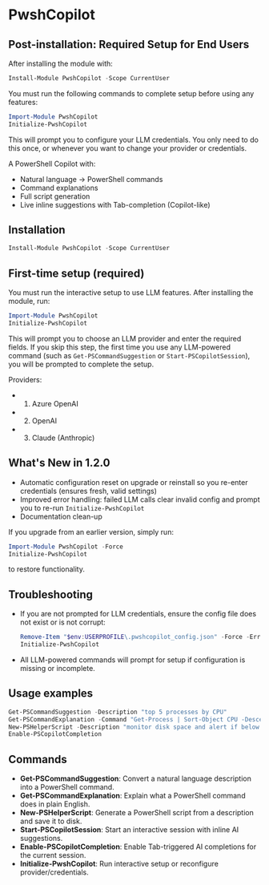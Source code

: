 
# PwshCopilot

## Post-installation: Required Setup for End Users

After installing the module with:
```powershell
Install-Module PwshCopilot -Scope CurrentUser
```
You must run the following commands to complete setup before using any features:
```powershell
Import-Module PwshCopilot
Initialize-PwshCopilot
```
This will prompt you to configure your LLM credentials. You only need to do this once, or whenever you want to change your provider or credentials.


A PowerShell Copilot with:
- Natural language → PowerShell commands
- Command explanations
- Full script generation
- Live inline suggestions with Tab-completion (Copilot-like)

## Installation
```powershell
Install-Module PwshCopilot -Scope CurrentUser
```



## First-time setup (required)
You must run the interactive setup to use LLM features. After installing the module, run:

```powershell
Import-Module PwshCopilot
Initialize-PwshCopilot
```

This will prompt you to choose an LLM provider and enter the required fields. If you skip this step, the first time you use any LLM-powered command (such as `Get-PSCommandSuggestion` or `Start-PSCopilotSession`), you will be prompted to complete the setup.

Providers:
- 1) Azure OpenAI
- 2) OpenAI
- 3) Claude (Anthropic)

## What's New in 1.2.0

- Automatic configuration reset on upgrade or reinstall so you re-enter credentials (ensures fresh, valid settings)
- Improved error handling: failed LLM calls clear invalid config and prompt you to re-run `Initialize-PwshCopilot`
- Documentation clean-up

If you upgrade from an earlier version, simply run:
```powershell
Import-Module PwshCopilot -Force
Initialize-PwshCopilot
```
to restore functionality.
## Troubleshooting

- If you are not prompted for LLM credentials, ensure the config file does not exist or is not corrupt:
	```powershell
	Remove-Item "$env:USERPROFILE\.pwshcopilot_config.json" -Force -ErrorAction SilentlyContinue
	Initialize-PwshCopilot
	```
- All LLM-powered commands will prompt for setup if configuration is missing or incomplete.

## Usage examples
```powershell
Get-PSCommandSuggestion -Description "top 5 processes by CPU"
Get-PSCommandExplanation -Command "Get-Process | Sort-Object CPU -Descending | Select-Object -First 5"
New-PSHelperScript -Description "monitor disk space and alert if below 10%"
Enable-PSCopilotCompletion
```

## Commands
- **Get-PSCommandSuggestion**: Convert a natural language description into a PowerShell command.
- **Get-PSCommandExplanation**: Explain what a PowerShell command does in plain English.
- **New-PSHelperScript**: Generate a PowerShell script from a description and save it to disk.
- **Start-PSCopilotSession**: Start an interactive session with inline AI suggestions.
- **Enable-PSCopilotCompletion**: Enable Tab-triggered AI completions for the current session.
- **Initialize-PwshCopilot**: Run interactive setup or reconfigure provider/credentials.

